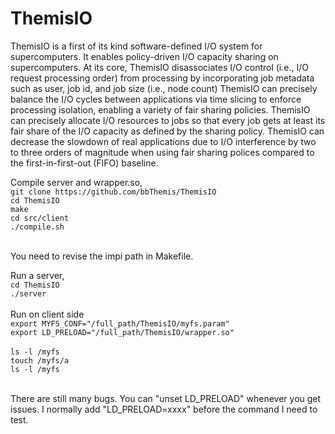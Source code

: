 # ThemisIO

ThemisIO is a first of its kind software-defined I/O system for supercomputers. 
It enables policy-driven I/O capacity sharing on supercomputers. 
At its core, ThemisIO disassociates I/O control (i.e., I/O request processing order) from processing by incorporating job metadata such as user, job id, and job size (i.e., node count)
ThemisIO can precisely balance the I/O cycles between applications via time slicing to enforce processing isolation, enabling a variety of fair sharing policies. 
ThemisIO can precisely allocate I/O resources to jobs so that every job gets at least its fair share of the I/O capacity as defined by the sharing policy.
ThemisIO can decrease the slowdown of real applications due to I/O interference by two to three orders of magnitude when using fair sharing polices compared to the first-in-first-out (FIFO) baseline.


Compile server and wrapper.so, <br>
`git clone https://github.com/bbThemis/ThemisIO`<br>
`cd ThemisIO`<br>
`make`<br>
`cd src/client`<br>
`./compile.sh`<br>
<br>

You need to revise the impi path in Makefile.<br>

Run a server, <br>
`cd ThemisIO`<br>
`./server`<br>
<br>
Run on client side<br>
`export MYFS_CONF="/full_path/ThemisIO/myfs.param"`<br>
`export LD_PRELOAD="/full_path/ThemisIO/wrapper.so"`<br>
<br>
`ls -l /myfs`<br>
`touch /myfs/a`<br>
`ls -l /myfs`<br>

<br>
There are still many bugs. You can "unset LD_PRELOAD" whenever you get issues. I normally add "LD_PRELOAD=xxxx" before the command I need to test. 


